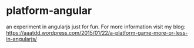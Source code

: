 # platform-angular
an experiment in angularjs just for fun.
For more information visit my blog: https://aaatdd.wordpress.com/2015/01/22/a-platform-game-more-or-less-in-angularjs/
